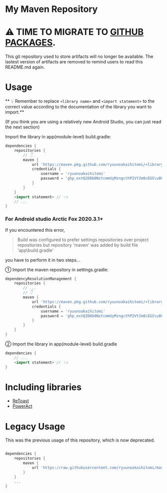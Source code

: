 # My Maven Repository

# ⚠ TIME TO MIGRATE TO [GITHUB PACKAGES](https://github.com/features/packages).

This git repository used to store artifacts will no longer be available. The lastest version of artifacts are removed to remind users to read this README.md again.

# Usage

** 💡 Remember to replace `<library name>` and `<import statement>` to the correct value according to the documentation of the library you want to import.**

(If you think you are using a relatively new Android Studio, you can just read the next section)

Import the library in app(module-level) build.gradle:

```groovy
dependencies {
    repositories {
        // 👇
        maven {
            url 'https://maven.pkg.github.com/ryuunoakaihitomi/<library name>'
            credentials {
                username = 'ryuunoakaihitomi'
                password = 'ghp_extQ2D8b8NztcmmUyMzngcthP2VYJm0cEGS\u0020'
            }
        }
    }
    <import statement> // 👈
    // ...
}
```

### For Android studio Arctic Fox 2020.3.1+

If you encountered this error,
> Build was configured to prefer settings repositories over project repositories but repository 'maven' was added by build file 'app\build.gradle'

you have to perform it in two steps...

① Import the maven repository in settings.gradle:

```groovy
dependencyResolutionManagement {
    repositories {
        // ...
        // 👇
        maven {
            url 'https://maven.pkg.github.com/ryuunoakaihitomi/<library name>'
            credentials {
                username = 'ryuunoakaihitomi'
                password = 'ghp_extQ2D8b8NztcmmUyMzngcthP2VYJm0cEGS\u0020'
            }
        }
    }
}
```

② Import the library in app(module-level) build.gradle

```groovy
dependencies {
    // ...
    <import statement> // 👈
}
```

# Including libraries

* [ReToast](https://github.com/ryuunoakaihitomi/ReToast)
* [PowerAct](https://github.com/ryuunoakaihitomi/PowerAct)

# Legacy Usage

This was the previous usage of this repository, which is now deprecated.

```groovy

dependencies {
    repositories {
        maven {
            url 'https://raw.githubusercontent.com/ryuunoakaihitomi/maven-repository/master'
        }
    }
    ...
}

```
